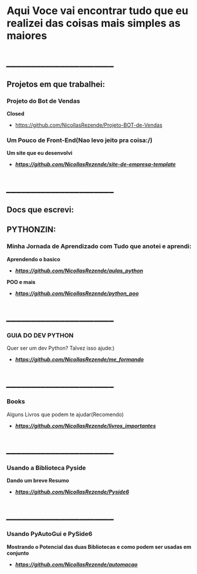 # Aqui Voce vai encontrar tudo que eu realizei das coisas mais simples as maiores

# ***______________________***

## Projetos em que trabalhei: 

### Projeto do Bot de Vendas
**Closed**
- https://github.com/NicollasRezende/Projeto-BOT-de-Vendas



### Um Pouco de Front-End(Nao levo jeito pra coisa:/)
**Um site que eu desenvolvi**
- ***https://github.com/NicollasRezende/site-de-empresa-template***

# ***______________________***

## Docs que escrevi: 



## PYTHONZIN: 

### Minha Jornada de Aprendizado com Tudo que anotei e aprendi:
**Aprendendo o basico**
- ***https://github.com/NicollasRezende/aulas_python***


  
**POO e mais**
- ***https://github.com/NicollasRezende/python_poo***

# ***______________________***

### GUIA DO DEV PYTHON
Quer ser um dev Python? Talvez isso ajude:)
- ***https://github.com/NicollasRezende/me_formando***

# ***______________________***

### Books
Alguns Livros que podem te ajudar(Recomendo)
- ***https://github.com/NicollasRezende/livros_importantes***
# ***______________________***

### Usando a Biblioteca Pyside 
**Dando um breve Resumo**
- ***https://github.com/NicollasRezende/Pyside6***
# ***______________________***

### Usando PyAutoGui e PySide6
**Mostrando o Potencial das duas Bibliotecas e como podem ser usadas em conjunto**
- ***https://github.com/NicollasRezende/automacao***






